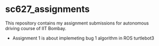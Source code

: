 # sc627_assignments
This repository contains my assignment submissions for autonomous driving course of IIT Bombay. 
- Assignment 1 is about implemeting bug 1 algorithm in ROS turtlebot3

